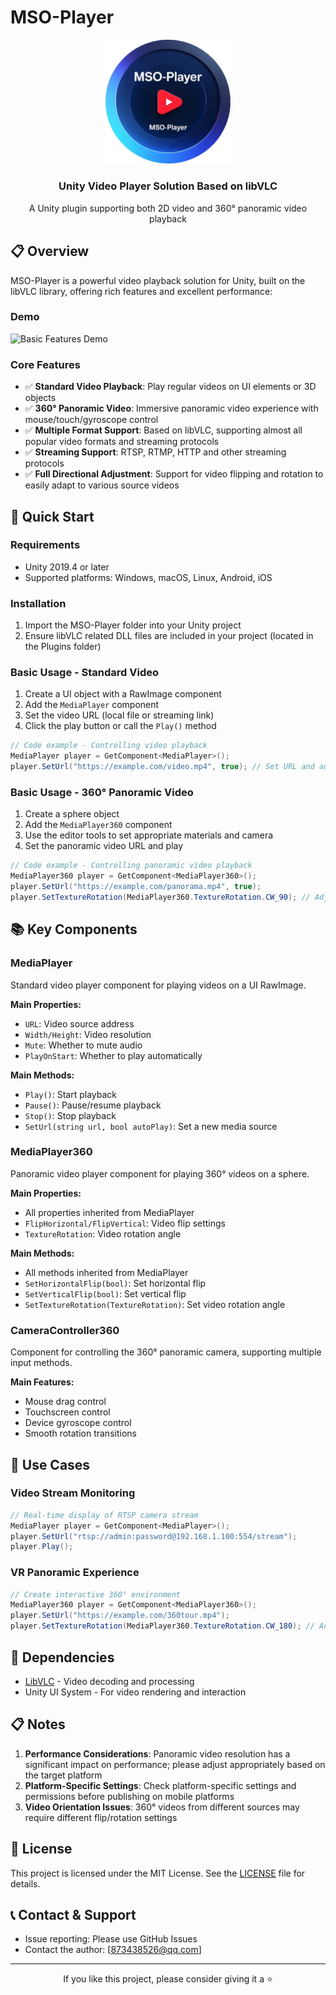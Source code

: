 # MSO-Player

<div align="center">
  <img src="Docs/Image/MSO-Player_logo.png" alt="MSO-Player Logo" width="200" />
  <h3>Unity Video Player Solution Based on libVLC</h3>
  <p>A Unity plugin supporting both 2D video and 360° panoramic video playback</p>
</div>

## 📋 Overview

MSO-Player is a powerful video playback solution for Unity, built on the libVLC library, offering rich features and excellent performance:

### Demo
![Basic Features Demo](Docs/Video/demo.gif)

### Core Features
- ✅ **Standard Video Playback**: Play regular videos on UI elements or 3D objects
- ✅ **360° Panoramic Video**: Immersive panoramic video experience with mouse/touch/gyroscope control
- ✅ **Multiple Format Support**: Based on libVLC, supporting almost all popular video formats and streaming protocols
- ✅ **Streaming Support**: RTSP, RTMP, HTTP and other streaming protocols
- ✅ **Full Directional Adjustment**: Support for video flipping and rotation to easily adapt to various source videos

## 🚀 Quick Start

### Requirements
- Unity 2019.4 or later
- Supported platforms: Windows, macOS, Linux, Android, iOS

### Installation
1. Import the MSO-Player folder into your Unity project
2. Ensure libVLC related DLL files are included in your project (located in the Plugins folder)

### Basic Usage - Standard Video
1. Create a UI object with a RawImage component
2. Add the `MediaPlayer` component
3. Set the video URL (local file or streaming link)
4. Click the play button or call the `Play()` method

```csharp
// Code example - Controlling video playback
MediaPlayer player = GetComponent<MediaPlayer>();
player.SetUrl("https://example.com/video.mp4", true); // Set URL and autoplay
```

### Basic Usage - 360° Panoramic Video
1. Create a sphere object
2. Add the `MediaPlayer360` component
3. Use the editor tools to set appropriate materials and camera
4. Set the panoramic video URL and play

```csharp
// Code example - Controlling panoramic video playback
MediaPlayer360 player = GetComponent<MediaPlayer360>();
player.SetUrl("https://example.com/panorama.mp4", true);
player.SetTextureRotation(MediaPlayer360.TextureRotation.CW_90); // Adjust video orientation
```

## 📚 Key Components

### MediaPlayer
Standard video player component for playing videos on a UI RawImage.

**Main Properties:**
- `URL`: Video source address
- `Width/Height`: Video resolution
- `Mute`: Whether to mute audio
- `PlayOnStart`: Whether to play automatically

**Main Methods:**
- `Play()`: Start playback
- `Pause()`: Pause/resume playback
- `Stop()`: Stop playback
- `SetUrl(string url, bool autoPlay)`: Set a new media source

### MediaPlayer360
Panoramic video player component for playing 360° videos on a sphere.

**Main Properties:**
- All properties inherited from MediaPlayer
- `FlipHorizontal/FlipVertical`: Video flip settings
- `TextureRotation`: Video rotation angle

**Main Methods:**
- All methods inherited from MediaPlayer
- `SetHorizontalFlip(bool)`: Set horizontal flip
- `SetVerticalFlip(bool)`: Set vertical flip
- `SetTextureRotation(TextureRotation)`: Set video rotation angle

### CameraController360
Component for controlling the 360° panoramic camera, supporting multiple input methods.

**Main Features:**
- Mouse drag control
- Touchscreen control
- Device gyroscope control
- Smooth rotation transitions

## 📝 Use Cases

### Video Stream Monitoring
```csharp
// Real-time display of RTSP camera stream
MediaPlayer player = GetComponent<MediaPlayer>();
player.SetUrl("rtsp://admin:password@192.168.1.100:554/stream");
player.Play();
```

### VR Panoramic Experience
```csharp
// Create interactive 360° environment
MediaPlayer360 player = GetComponent<MediaPlayer360>();
player.SetUrl("https://example.com/360tour.mp4");
player.SetTextureRotation(MediaPlayer360.TextureRotation.CW_180); // Adapt to video orientation
```

## 🔌 Dependencies

- [LibVLC](https://www.videolan.org/vlc/libvlc.html) - Video decoding and processing
- Unity UI System - For video rendering and interaction

## 📋 Notes

1. **Performance Considerations**: Panoramic video resolution has a significant impact on performance; please adjust appropriately based on the target platform
2. **Platform-Specific Settings**: Check platform-specific settings and permissions before publishing on mobile platforms
3. **Video Orientation Issues**: 360° videos from different sources may require different flip/rotation settings

## 📄 License

This project is licensed under the MIT License. See the [LICENSE](LICENSE) file for details.

## 📞 Contact & Support

- Issue reporting: Please use GitHub Issues
- Contact the author: [873438526@qq.com]

---

<div align="center">
  <p>If you like this project, please consider giving it a ⭐</p>
</div>
